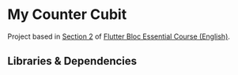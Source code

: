 # My Counter Cubit

Project based in [Section 2](https://www.udemy.com/course/flutter-bloc-essential-course-english/learn/lecture/30895694#overview) of [Flutter Bloc Essential Course (English)](https://www.udemy.com/course/flutter-bloc-essential-course-english/).

## Libraries & Dependencies